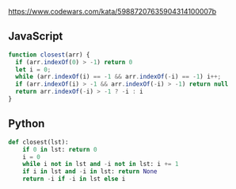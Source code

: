 https://www.codewars.com/kata/59887207635904314100007b

## JavaScript
```js
function closest(arr) {
  if (arr.indexOf(0) > -1) return 0
  let i = 0;
  while (arr.indexOf(i) == -1 && arr.indexOf(-i) == -1) i++;
  if (arr.indexOf(i) > -1 && arr.indexOf(-i) > -1) return null
  return arr.indexOf(-i) > -1 ? -i : i  
}
```

## Python
```python
def closest(lst):
    if 0 in lst: return 0
    i = 0
    while i not in lst and -i not in lst: i += 1
    if i in lst and -i in lst: return None
    return -i if -i in lst else i
```